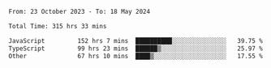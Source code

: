 

<!--START_SECTION:waka-->

```txt
From: 23 October 2023 - To: 18 May 2024

Total Time: 315 hrs 33 mins

JavaScript         152 hrs 7 mins  ██████████░░░░░░░░░░░░░░░   39.75 %
TypeScript         99 hrs 23 mins  ██████▒░░░░░░░░░░░░░░░░░░   25.97 %
Other              67 hrs 10 mins  ████▒░░░░░░░░░░░░░░░░░░░░   17.55 %
```

<!--END_SECTION:waka-->
